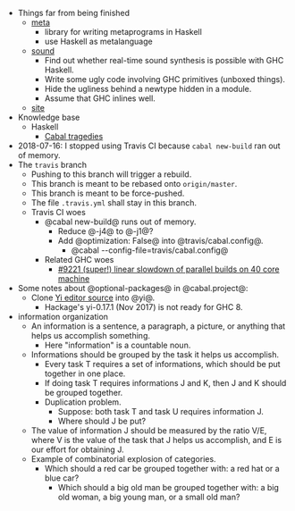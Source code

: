 - Things far from being finished
    - [meta](meta/)
        - library for writing metaprograms in Haskell
        - use Haskell as metalanguage
    - [sound](sound/)
        - Find out whether real-time sound synthesis is possible with GHC Haskell.
        - Write some ugly code involving GHC primitives (unboxed things).
        - Hide the ugliness behind a newtype hidden in a module.
        - Assume that GHC inlines well.
    - [site](site/)
- Knowledge base
    - Haskell
        - [Cabal tragedies](cabal.md)
- 2018-07-16: I stopped using Travis CI because `cabal new-build` ran out of memory.
- The `travis` branch
    - Pushing to this branch will trigger a rebuild.
    - This branch is meant to be rebased onto `origin/master`.
    - This branch is meant to be force-pushed.
    - The file `.travis.yml` shall stay in this branch.
    - Travis CI woes
        - @cabal new-build@ runs out of memory.
            - Reduce @-j4@ to @-j1@?
            - Add @optimization: False@ into @travis/cabal.config@.
                - @cabal --config-file=travis/cabal.config@
        - Related GHC woes
            - [#9221 (super!) linear slowdown of parallel builds on 40 core machine](https://ghc.haskell.org/trac/ghc/ticket/9221)
- Some notes about @optional-packages@ in @cabal.project@:
    - Clone [Yi editor source](https://github.com/yi-editor/yi) into @yi@.
        - Hackage's yi-0.17.1 (Nov 2017) is not ready for GHC 8.
- information organization
    - An information is a sentence, a paragraph, a picture, or anything that helps us accomplish something.
        - Here "information" is a countable noun.
    - Informations should be grouped by the task it helps us accomplish.
        - Every task T requires a set of informations, which should be put together in one place.
        - If doing task T requires informations J and K, then J and K should be grouped together.
        - Duplication problem.
            - Suppose: both task T and task U requires information J.
            - Where should J be put?
    - The value of information J should be measured by the ratio V/E, where V is the value of the task that J helps us accomplish, and E is our effort for obtaining J.
    - Example of combinatorial explosion of categories.
        - Which should a red car be grouped together with: a red hat or a blue car?
            - Which should a big old man be grouped together with: a big old woman, a big young man, or a small old man?

